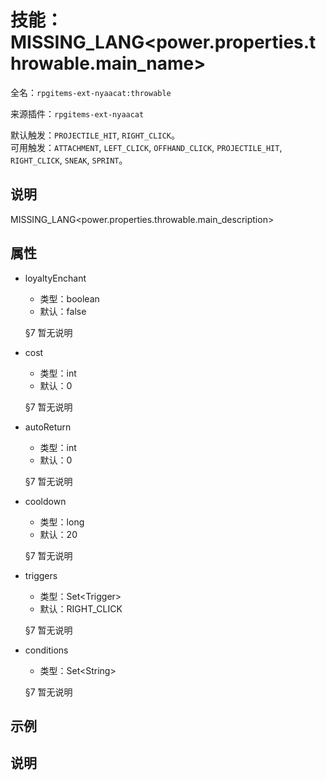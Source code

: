 # 技能：MISSING_LANG<power.properties.throwable.main_name>

<!-- 本文件是通过游戏内 `/rpgitem gen-wiki` 命令生成的。 -->
<!-- 请只在对应的 "beginCustomXXXX" 与 "endCustomXXXX" 间编辑。  -->
<!-- 如果您想修改技能或其属性的描述， -->
<!-- 请修改 "resources/lang/zh_CN.yml" 中对应的项。 -->

全名：`rpgitems-ext-nyaacat:throwable`

来源插件：`rpgitems-ext-nyaacat`

默认触发：`PROJECTILE_HIT`, `RIGHT_CLICK`。  
可用触发：`ATTACHMENT`, `LEFT_CLICK`, `OFFHAND_CLICK`, `PROJECTILE_HIT`, `RIGHT_CLICK`, `SNEAK`, `SPRINT`。

<!-- beginCustomHeader -->
<!-- endCustomHeader -->

## 说明

MISSING_LANG<power.properties.throwable.main_description>
<!-- beginCustomDescription -->
<!-- endCustomDescription -->

## 属性

* loyaltyEnchant

  * 类型：boolean
  * 默认：false

  §7 暂无说明

* cost

  * 类型：int
  * 默认：0

  §7 暂无说明

* autoReturn

  * 类型：int
  * 默认：0

  §7 暂无说明

* cooldown

  * 类型：long
  * 默认：20

  §7 暂无说明

* triggers

  * 类型：Set&lt;Trigger&gt;
  * 默认：RIGHT_CLICK

  §7 暂无说明

* conditions

  * 类型：Set&lt;String&gt;

  §7 暂无说明

<!-- beginCustomProperties -->
<!-- endCustomProperties -->

## 示例

<!-- beginCustomExample -->
<!-- endCustomExample -->

## 说明

<!-- beginCustomNote -->
<!-- endCustomNote -->